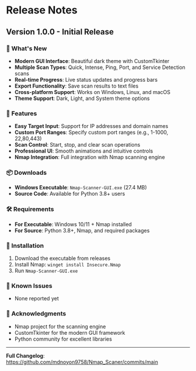 # Release Notes

## Version 1.0.0 - Initial Release

### 🎉 What's New
- **Modern GUI Interface**: Beautiful dark theme with CustomTkinter
- **Multiple Scan Types**: Quick, Intense, Ping, Port, and Service Detection scans
- **Real-time Progress**: Live status updates and progress bars
- **Export Functionality**: Save scan results to text files
- **Cross-platform Support**: Works on Windows, Linux, and macOS
- **Theme Support**: Dark, Light, and System theme options

### 🚀 Features
- **Easy Target Input**: Support for IP addresses and domain names
- **Custom Port Ranges**: Specify custom port ranges (e.g., 1-1000, 22,80,443)
- **Scan Control**: Start, stop, and clear scan operations
- **Professional UI**: Smooth animations and intuitive controls
- **Nmap Integration**: Full integration with Nmap scanning engine

### 📦 Downloads
- **Windows Executable**: `Nmap-Scanner-GUI.exe` (27.4 MB)
- **Source Code**: Available for Python 3.8+ users

### 🛠️ Requirements
- **For Executable**: Windows 10/11 + Nmap installed
- **For Source**: Python 3.8+, Nmap, and required packages

### 🔧 Installation
1. Download the executable from releases
2. Install Nmap: `winget install Insecure.Nmap`
3. Run `Nmap-Scanner-GUI.exe`

### 🐛 Known Issues
- None reported yet

### 🙏 Acknowledgments
- Nmap project for the scanning engine
- CustomTkinter for the modern GUI framework
- Python community for excellent libraries

---

**Full Changelog**: https://github.com/mdnoyon9758/Nmap_Scaner/commits/main
